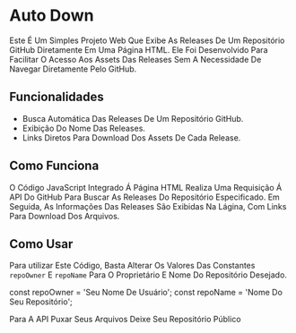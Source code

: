 # Auto Down

Este É Um Simples Projeto Web Que Exibe As Releases De Um Repositório GitHub Diretamente Em Uma Página HTML. Ele Foi Desenvolvido Para Facilitar O Acesso Aos Assets Das Releases Sem A Necessidade De Navegar Diretamente Pelo GitHub.

## Funcionalidades

- Busca Automática Das Releases De Um Repositório GitHub.
- Exibição Do Nome Das Releases.
- Links Diretos Para Download Dos Assets De Cada Release.

## Como Funciona

O Código JavaScript Integrado Á Página HTML Realiza Uma Requisição Á API Do GitHub Para Buscar As Releases Do Repositório Especificado. Em Seguida, As Informações Das Releases São Exibidas Na Lágina, Com Links Para Download Dos Arquivos.

## Como Usar

Para utilizar Este Código, Basta Alterar Os Valores Das Constantes `repoOwner` E `repoName` Para O Proprietário E Nome Do Repositório Desejado.

const repoOwner = 'Seu Nome De Usuário';
const repoName = 'Nome Do Seu Repositório';

Para A API Puxar Seus Arquivos Deixe Seu Repositório Público
